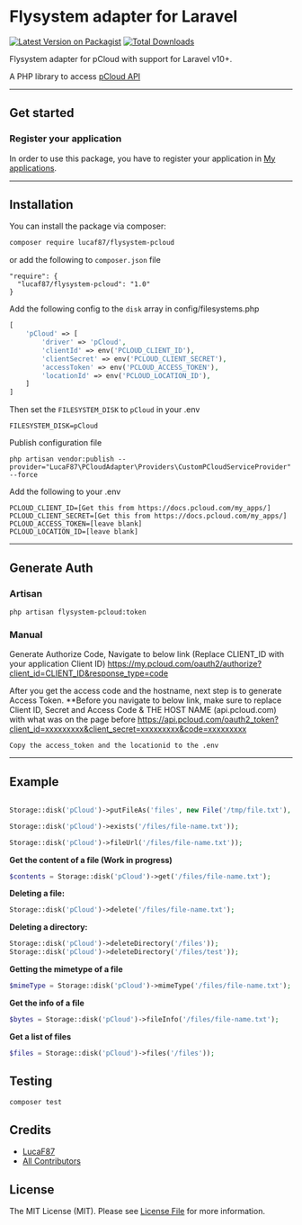 # Flysystem adapter for Laravel

[![Latest Version on Packagist](https://img.shields.io/packagist/v/lucaf87/flysystem-pcloud.svg?style=flat-square)](https://packagist.org/packages/lucaf87/flysystem-pcloud)
[![Total Downloads](https://img.shields.io/packagist/dt/lucaf87/flysystem-pcloud.svg?style=flat-square)](https://packagist.org/packages/lucaf87/flysystem-pcloud)

Flysystem adapter for pCloud with support for Laravel v10+.

A PHP library to access [pCloud API](https://docs.pcloud.com/)

---

## Get started

### Register your application

In order to use this package, you have to register your application in [My applications](https://docs.pcloud.com).

---

## Installation

You can install the package via composer:

```bash
composer require lucaf87/flysystem-pcloud
```

or add the following to `composer.json` file

~~~~
"require": {
  "lucaf87/flysystem-pcloud": "1.0"
}
~~~~

Add the following config to the `disk` array in config/filesystems.php

```php
[
    'pCloud' => [
        'driver' => 'pCloud',
        'clientId' => env('PCLOUD_CLIENT_ID'),
        'clientSecret' => env('PCLOUD_CLIENT_SECRET'),
        'accessToken' => env('PCLOUD_ACCESS_TOKEN'),
        'locationId' => env('PCLOUD_LOCATION_ID'),
    ]
]
```

Then set the `FILESYSTEM_DISK` to `pCloud` in your .env

```env
FILESYSTEM_DISK=pCloud
```

Publish configuration file
```
php artisan vendor:publish --provider="LucaF87\PCloudAdapter\Providers\CustomPCloudServiceProvider" --force
```

Add the following to your .env
```
PCLOUD_CLIENT_ID=[Get this from https://docs.pcloud.com/my_apps/]
PCLOUD_CLIENT_SECRET=[Get this from https://docs.pcloud.com/my_apps/]
PCLOUD_ACCESS_TOKEN=[leave blank]
PCLOUD_LOCATION_ID=[leave blank]
```

---

## Generate Auth

### Artisan 
```php artisan flysystem-pcloud:token```

### Manual
Generate Authorize Code, Navigate to below link (Replace CLIENT_ID with your application Client ID)
https://my.pcloud.com/oauth2/authorize?client_id=CLIENT_ID&response_type=code

After you get the access code and the hostname, next step is to generate Access Token.
**Before you navigate to below link, make sure to replace Client ID, Secret and Access Code & THE HOST NAME (api.pcloud.com) with what was on the page before
https://api.pcloud.com/oauth2_token?client_id=xxxxxxxxx&client_secret=xxxxxxxxx&code=xxxxxxxxx

``` 
Copy the access_token and the locationid to the .env 
```

---

## Example
```php

Storage::disk('pCloud')->putFileAs('files', new File('/tmp/file.txt'), 'file-name.txt');

Storage::disk('pCloud')->exists('/files/file-name.txt'));

Storage::disk('pCloud')->fileUrl('/files/file-name.txt'));

```

**Get the content of a file (Work in progress)**
```php
$contents = Storage::disk('pCloud')->get('/files/file-name.txt');
```

**Deleting a file:**
```php
Storage::disk('pCloud')->delete('/files/file-name.txt');
```
**Deleting a directory:**
```php
Storage::disk('pCloud')->deleteDirectory('/files'));
Storage::disk('pCloud')->deleteDirectory('/files/test'));
```

**Getting the mimetype of a file**
```php
$mimeType = Storage::disk('pCloud')->mimeType('/files/file-name.txt');
```

**Get the info of a file**
```php
$bytes = Storage::disk('pCloud')->fileInfo('/files/file-name.txt');
```

**Get a list of files**
```php
$files = Storage::disk('pCloud')->files('/files'));
```

## Testing

```bash
composer test
```

## Credits

- [LucaF87](https://github.com/LucaF87)
- [All Contributors](../../contributors)

## License

The MIT License (MIT). Please see [License File](LICENSE.md) for more information.

